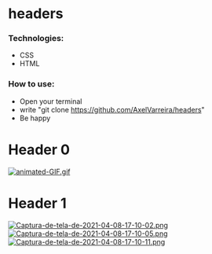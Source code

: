# headers

<h3>Technologies:</h3>

- CSS
- HTML

<h3>How to use: </h3>

- Open your terminal
- write "git clone https://github.com/AxelVarreira/headers"
- Be happy

# Header 0
[![animated-GIF.gif](https://i.postimg.cc/3wBdB9mx/animated-GIF.gif)](https://postimg.cc/v14Y8r0J)

# Header 1

[![Captura-de-tela-de-2021-04-08-17-10-02.png](https://i.postimg.cc/R01qpZwT/Captura-de-tela-de-2021-04-08-17-10-02.png)](https://postimg.cc/NyMg5YJy)
<br>
[![Captura-de-tela-de-2021-04-08-17-10-05.png](https://i.postimg.cc/GpnHjyT2/Captura-de-tela-de-2021-04-08-17-10-05.png)](https://postimg.cc/4Ywffn5k)
<br>
[![Captura-de-tela-de-2021-04-08-17-10-11.png](https://i.postimg.cc/J0sr8rHv/Captura-de-tela-de-2021-04-08-17-10-11.png)](https://postimg.cc/SYpF7prf)
